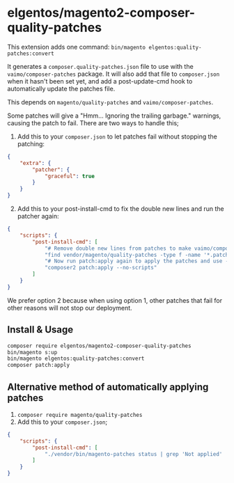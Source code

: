 # elgentos/magento2-composer-quality-patches

This extension adds one command: `bin/magento elgentos:quality-patches:convert`

It generates a `composer.quality-patches.json` file to use with the `vaimo/composer-patches` package. It will also add that file to `composer.json` when it hasn't been set yet, and add a post-update-cmd hook to automatically update the patches file.

This depends on `magento/quality-patches` and `vaimo/composer-patches`.

Some patches will give a "Hmm...  Ignoring the trailing garbage." warnings, causing the patch to fail. There are two ways to handle this;

1. Add this to your `composer.json` to let patches fail without stopping the patching:

```json
{
    "extra": {
        "patcher": {
            "graceful": true
        }
    }
}
```

2. Add this to your post-install-cmd to fix the double new lines and run the patcher again:

```json
{
    "scripts": {
        "post-install-cmd": [
            "# Remove double new lines from patches to make vaimo/composer-patches process them correctly",
            "find vendor/magento/quality-patches -type f -name '*.patch' -exec    sed --in-place -e :a -e '/^\\n*$/{$d;N;};/\\n$/ba' {} \\;",
            "# Now run patch:apply again to apply the patches and use --no-scripts to avoid an infinite loop",
            "composer2 patch:apply --no-scripts"
        ]
    }
}
```

We prefer option 2 because when using option 1, other patches that fail for other reasons will not stop our deployment.

## Install & Usage
```bash
composer require elgentos/magento2-composer-quality-patches 
bin/magento s:up
bin/magento elgentos:quality-patches:convert
composer patch:apply
```

## Alternative method of automatically applying patches

1. `composer require magento/quality-patches`
2. Add this to your `composer.json`;

```json
{
    "scripts": {
        "post-install-cmd": [
            "./vendor/bin/magento-patches status | grep 'Not applied' | cut -d ' ' -f2 | xargs ./vendor/bin/magento-patches apply"
        ]
    }
}
```
